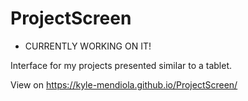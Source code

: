 # ProjectScreen

* CURRENTLY WORKING ON IT!

Interface for my projects presented similar to a tablet.

View on https://kyle-mendiola.github.io/ProjectScreen/
